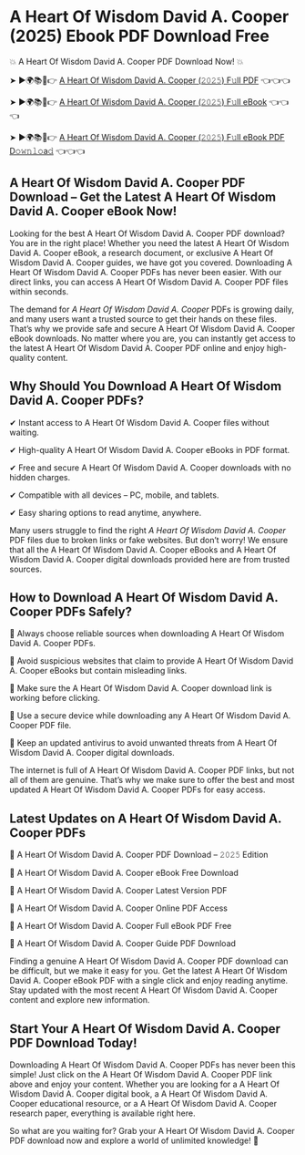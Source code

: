 # A Heart Of Wisdom David A. Cooper (2025) Ebook PDF Download Free

💥 A Heart Of Wisdom David A. Cooper PDF Download Now! 💥

➤ ►🌍📚📱👉 [A Heart Of Wisdom David A. Cooper (𝟸𝟶𝟸𝟻) F𝚞ll PDF](https://getpdf.xyz/a-heart-of-wisdom-david-a.-cooper) 👈👈👈


➤ ►🌍📚📱👉 [A Heart Of Wisdom David A. Cooper (𝟸𝟶𝟸𝟻) F𝚞ll eBook](https://getpdf.xyz/a-heart-of-wisdom-david-a.-cooper) 👈👈👈


➤ ►🌍📚📱👉 [A Heart Of Wisdom David A. Cooper (𝟸𝟶𝟸𝟻) F𝚞ll eBook PDF D𝚘𝚠𝚗𝚕𝚘a𝚍](https://getpdf.xyz/a-heart-of-wisdom-david-a.-cooper) 👈👈👈


## A Heart Of Wisdom David A. Cooper PDF Download – Get the Latest A Heart Of Wisdom David A. Cooper eBook Now!

Looking for the best A Heart Of Wisdom David A. Cooper PDF download? You are in the right place! Whether you need the latest A Heart Of Wisdom David A. Cooper eBook, a research document, or exclusive A Heart Of Wisdom David A. Cooper guides, we have got you covered. Downloading A Heart Of Wisdom David A. Cooper PDFs has never been easier. With our direct links, you can access A Heart Of Wisdom David A. Cooper PDF files within seconds.

The demand for *A Heart Of Wisdom David A. Cooper* PDFs is growing daily, and many users want a trusted source to get their hands on these files. That’s why we provide safe and secure A Heart Of Wisdom David A. Cooper eBook downloads. No matter where you are, you can instantly get access to the latest A Heart Of Wisdom David A. Cooper PDF online and enjoy high-quality content.

## Why Should You Download A Heart Of Wisdom David A. Cooper PDFs?

✔ Instant access to A Heart Of Wisdom David A. Cooper files without waiting.

✔ High-quality A Heart Of Wisdom David A. Cooper eBooks in PDF format.

✔ Free and secure A Heart Of Wisdom David A. Cooper downloads with no hidden charges.

✔ Compatible with all devices – PC, mobile, and tablets.

✔ Easy sharing options to read anytime, anywhere.

Many users struggle to find the right *A Heart Of Wisdom David A. Cooper* PDF files due to broken links or fake websites. But don’t worry! We ensure that all the A Heart Of Wisdom David A. Cooper eBooks and A Heart Of Wisdom David A. Cooper digital downloads provided here are from trusted sources.

## How to Download A Heart Of Wisdom David A. Cooper PDFs Safely?

📌 Always choose reliable sources when downloading A Heart Of Wisdom David A. Cooper PDFs.

📌 Avoid suspicious websites that claim to provide A Heart Of Wisdom David A. Cooper eBooks but contain misleading links.

📌 Make sure the A Heart Of Wisdom David A. Cooper download link is working before clicking.

📌 Use a secure device while downloading any A Heart Of Wisdom David A. Cooper PDF file.

📌 Keep an updated antivirus to avoid unwanted threats from A Heart Of Wisdom David A. Cooper digital downloads.

The internet is full of A Heart Of Wisdom David A. Cooper PDF links, but not all of them are genuine. That’s why we make sure to offer the best and most updated A Heart Of Wisdom David A. Cooper PDFs for easy access.

## Latest Updates on A Heart Of Wisdom David A. Cooper PDFs

🔹 A Heart Of Wisdom David A. Cooper PDF Download – 𝟸𝟶𝟸𝟻 Edition

🔹 A Heart Of Wisdom David A. Cooper eBook Free Download

🔹 A Heart Of Wisdom David A. Cooper Latest Version PDF

🔹 A Heart Of Wisdom David A. Cooper Online PDF Access

🔹 A Heart Of Wisdom David A. Cooper Full eBook PDF Free

🔹 A Heart Of Wisdom David A. Cooper Guide PDF Download

Finding a genuine A Heart Of Wisdom David A. Cooper PDF download can be difficult, but we make it easy for you. Get the latest A Heart Of Wisdom David A. Cooper eBook PDF with a single click and enjoy reading anytime. Stay updated with the most recent A Heart Of Wisdom David A. Cooper content and explore new information.

## Start Your A Heart Of Wisdom David A. Cooper PDF Download Today!

Downloading A Heart Of Wisdom David A. Cooper PDFs has never been this simple! Just click on the A Heart Of Wisdom David A. Cooper PDF link above and enjoy your content. Whether you are looking for a A Heart Of Wisdom David A. Cooper digital book, a A Heart Of Wisdom David A. Cooper educational resource, or a A Heart Of Wisdom David A. Cooper research paper, everything is available right here.

So what are you waiting for? Grab your A Heart Of Wisdom David A. Cooper PDF download now and explore a world of unlimited knowledge! 🚀